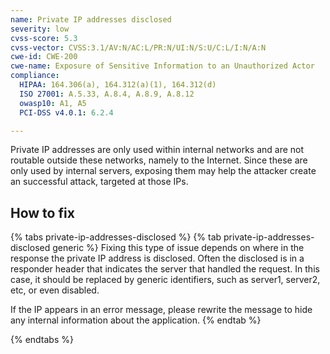 ```yaml
---
name: Private IP addresses disclosed
severity: low
cvss-score: 5.3
cvss-vector: CVSS:3.1/AV:N/AC:L/PR:N/UI:N/S:U/C:L/I:N/A:N
cwe-id: CWE-200
cwe-name: Exposure of Sensitive Information to an Unauthorized Actor
compliance:
  HIPAA: 164.306(a), 164.312(a)(1), 164.312(d)
  ISO 27001: A.5.33, A.8.4, A.8.9, A.8.12
  owasp10: A1, A5
  PCI-DSS v4.0.1: 6.2.4

---            
```


Private IP addresses are only used within internal networks and are not routable outside these networks, namely to the Internet. Since these are only used by internal servers, exposing them may help the attacker create an successful attack, targeted at those IPs.

## How to fix

{% tabs private-ip-addresses-disclosed %}
{% tab private-ip-addresses-disclosed generic %}
Fixing this type of issue depends on where in the response the private IP address is disclosed. Often the disclosed is in a responder header that indicates the server that handled the request. In this case, it should be replaced by generic identifiers, such as server1, server2, etc, or even disabled.

If the IP appears in an error message, please rewrite the message to hide any internal information about the application.
{% endtab %}

{% endtabs %}
